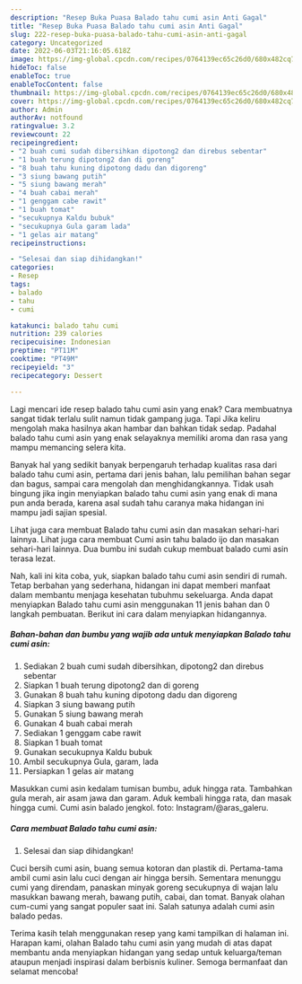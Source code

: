 ```yaml
---
description: "Resep Buka Puasa Balado tahu cumi asin Anti Gagal"
title: "Resep Buka Puasa Balado tahu cumi asin Anti Gagal"
slug: 222-resep-buka-puasa-balado-tahu-cumi-asin-anti-gagal
category: Uncategorized
date: 2022-06-03T21:16:05.618Z
image: https://img-global.cpcdn.com/recipes/0764139ec65c26d0/680x482cq70/balado-tahu-cumi-asin-foto-resep-utama.jpg
hideToc: false
enableToc: true
enableTocContent: false
thumbnail: https://img-global.cpcdn.com/recipes/0764139ec65c26d0/680x482cq70/balado-tahu-cumi-asin-foto-resep-utama.jpg
cover: https://img-global.cpcdn.com/recipes/0764139ec65c26d0/680x482cq70/balado-tahu-cumi-asin-foto-resep-utama.jpg
author: Admin
authorAv: notfound
ratingvalue: 3.2
reviewcount: 22
recipeingredient:
- "2 buah cumi sudah dibersihkan dipotong2 dan direbus sebentar"
- "1 buah terung dipotong2 dan di goreng"
- "8 buah tahu kuning dipotong dadu dan digoreng"
- "3 siung bawang putih"
- "5 siung bawang merah"
- "4 buah cabai merah"
- "1 genggam cabe rawit"
- "1 buah tomat"
- "secukupnya Kaldu bubuk"
- "secukupnya Gula garam lada"
- "1 gelas air matang"
recipeinstructions:

- "Selesai dan siap dihidangkan!"
categories:
- Resep
tags:
- balado
- tahu
- cumi

katakunci: balado tahu cumi 
nutrition: 239 calories
recipecuisine: Indonesian
preptime: "PT11M"
cooktime: "PT49M"
recipeyield: "3"
recipecategory: Dessert

---
```



Lagi mencari ide resep balado tahu cumi asin yang enak? Cara membuatnya sangat tidak terlalu sulit namun tidak gampang juga. Tapi Jika keliru mengolah maka hasilnya akan hambar dan bahkan tidak sedap. Padahal balado tahu cumi asin yang enak selayaknya memiliki aroma dan rasa yang mampu memancing selera kita.


Banyak hal yang sedikit banyak berpengaruh terhadap kualitas rasa dari balado tahu cumi asin, pertama dari jenis bahan, lalu pemilihan bahan segar dan bagus, sampai cara mengolah dan menghidangkannya. Tidak usah bingung jika ingin menyiapkan balado tahu cumi asin yang enak di mana pun anda berada, karena asal sudah tahu caranya maka hidangan ini mampu jadi sajian spesial.

Lihat juga cara membuat Balado tahu cumi asin dan masakan sehari-hari lainnya. Lihat juga cara membuat Cumi asin tahu balado ijo dan masakan sehari-hari lainnya. Dua bumbu ini sudah cukup membuat balado cumi asin terasa lezat.


Nah, kali ini kita coba, yuk, siapkan balado tahu cumi asin sendiri di rumah. Tetap berbahan yang sederhana, hidangan ini dapat memberi manfaat dalam membantu menjaga kesehatan tubuhmu sekeluarga. Anda dapat menyiapkan Balado tahu cumi asin menggunakan 11 jenis bahan dan 0 langkah pembuatan. Berikut ini cara dalam menyiapkan hidangannya.

<!--inarticleads1-->

##### Bahan-bahan dan bumbu yang wajib ada untuk menyiapkan Balado tahu cumi asin:

1. Sediakan 2 buah cumi sudah dibersihkan, dipotong2 dan direbus sebentar
1. Siapkan 1 buah terung dipotong2 dan di goreng
1. Gunakan 8 buah tahu kuning dipotong dadu dan digoreng
1. Siapkan 3 siung bawang putih
1. Gunakan 5 siung bawang merah
1. Gunakan 4 buah cabai merah
1. Sediakan 1 genggam cabe rawit
1. Siapkan 1 buah tomat
1. Gunakan secukupnya Kaldu bubuk
1. Ambil secukupnya Gula, garam, lada
1. Persiapkan 1 gelas air matang


Masukkan cumi asin kedalam tumisan bumbu, aduk hingga rata. Tambahkan gula merah, air asam jawa dan garam. Aduk kembali hingga rata, dan masak hingga cumi. Cumi asin balado jengkol. foto: Instagram/@aras_galeru. 

<!--inarticleads2-->

##### Cara membuat Balado tahu cumi asin:


1. Selesai dan siap dihidangkan!

Cuci bersih cumi asin, buang semua kotoran dan plastik di. Pertama-tama ambil cumi asin lalu cuci dengan air hingga bersih. Sementara menunggu cumi yang direndam, panaskan minyak goreng secukupnya di wajan lalu masukkan bawang merah, bawang putih, cabai, dan tomat. Banyak olahan cum-cumi yang sangat populer saat ini. Salah satunya adalah cumi asin balado pedas. 

Terima kasih telah menggunakan resep yang kami tampilkan di halaman ini. Harapan kami, olahan Balado tahu cumi asin yang mudah di atas dapat membantu anda menyiapkan hidangan yang sedap untuk keluarga/teman ataupun menjadi inspirasi dalam berbisnis kuliner. Semoga bermanfaat dan selamat mencoba!
